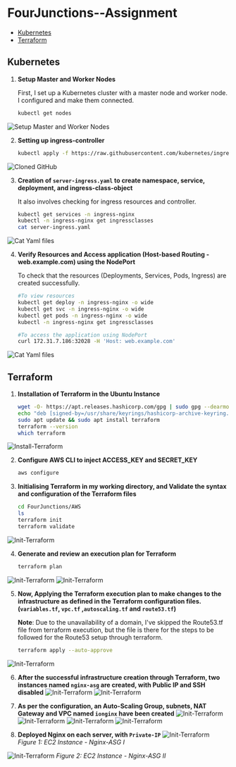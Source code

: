 # FourJunctions--Assignment

- [Kubernetes](#kubernetes)
- [Terraform](#terraform)

## Kubernetes
1. **Setup Master and Worker Nodes**

   First, I set up a Kubernetes cluster with a master node and worker node. I configured and make them connected.
   ```sh
   kubectl get nodes

![Setup Master and Worker Nodes](Kubernetes/screenshot/cluster.png)

2. **Setting up ingress-controller**
   
   ```sh
   kubectl apply -f https://raw.githubusercontent.com/kubernetes/ingress-nginx/controller-v1.1.3/deploy/static/provider/baremetal/deploy.yaml

![Cloned GitHub](Kubernetes/screenshot/ingress-install.png)

3. **Creation of `server-ingress.yaml` to create namespace, service, deployment, and ingress-class-object**
   
   It also involves checking for ingress resources and controller.
   ```sh
   kubectl get services -n ingress-nginx
   kubectl -n ingress-nginx get ingressclasses
   cat server-ingress.yaml

![Cat Yaml files](Kubernetes/screenshot/yaml-file.png)

4. **Verify Resources and Access application (Host-based Routing - web.example.com) using the NodePort**
   
   To check that the resources (Deployments, Services, Pods, Ingress) are created successfully.
   ```sh
   #To view resources
   kubectl get deploy -n ingress-nginx -o wide
   kubectl get svc -n ingress-nginx -o wide
   kubectl get pods -n ingress-nginx -o wide
   kubectl -n ingress-nginx get ingressclasses

   #To access the application using NodePort
   curl 172.31.7.186:32028 -H 'Host: web.example.com'
   
![Cat Yaml files](Kubernetes/screenshot/resources.png)

## Terraform

1. **Installation of Terraform in the Ubuntu Instance**
   ```sh
   wget -O- https://apt.releases.hashicorp.com/gpg | sudo gpg --dearmor -o /usr/share/keyrings/hashicorp-archive-keyring.gpg
   echo "deb [signed-by=/usr/share/keyrings/hashicorp-archive-keyring.gpg] https://apt.releases.hashicorp.com $(lsb_release -cs) main" | sudo tee       /etc/apt/sources.list.d/hashicorp.list
   sudo apt update && sudo apt install terraform
   terraform --version
   which terraform
![Install-Terraform](AWS/screenshot/terraform-install.png)

2. **Configure AWS CLI to inject ACCESS_KEY and SECRET_KEY**
   ```sh
   aws configure

3. **Initialising Terraform in my working directory, and Validate the syntax and configuration of the Terraform files** 
   ```sh
   cd FourJunctions/AWS
   ls
   terraform init
   terraform validate
![Init-Terraform](AWS/screenshot/terra-init-validate.png)

4. **Generate and review an execution plan for Terraform**
   ```sh
   terraform plan

![Init-Terraform](AWS/screenshot/terra-plan.png)
![Init-Terraform](AWS/screenshot/terra-plan2.png)

5. **Now, Applying the Terraform execution plan to make changes to the infrastructure as defined in the Terraform configuration files. (`variables.tf`, `vpc.tf` ,`autoscaling.tf` and `route53.tf`)**

   **Note**: Due to the unavailability of a domain, I've skipped the Route53.tf file from terraform execution, but the file is there for the steps to be followed for the Route53                setup through terraform.
   ```sh
   terraform apply --auto-approve

![Init-Terraform](AWS/screenshot/terraform-apply.png)

6. **After the successful infrastructure creation through Terraform, two instances named `nginx-asg` are created, with Public IP and SSH disabled**
![Init-Terraform](AWS/screenshot/nginx-asg-1.png)
![Init-Terraform](AWS/screenshot/nginx-asg-2.png)

7. **As per the configuration, an Auto-Scaling Group, subnets, NAT Gateway and VPC named `ionginx` have been created**
![Init-Terraform](AWS/screenshot/ASG.png)
![Init-Terraform](AWS/screenshot/subnets.png)
![Init-Terraform](AWS/screenshot/NAT-Gateway.png)
![Init-Terraform](AWS/screenshot/ionginx-vpc.png)

8. **Deployed Nginx on each server, with `Private-IP`**
![Init-Terraform](AWS/screenshot/nginx-asg-I.png)
<i>Figure 1: EC2 Instance - Nginx-ASG I</i>

![Init-Terraform](AWS/screenshot/nginx-asg-II.png)
<i>Figure 2: EC2 Instance - Nginx-ASG II</i>


   
